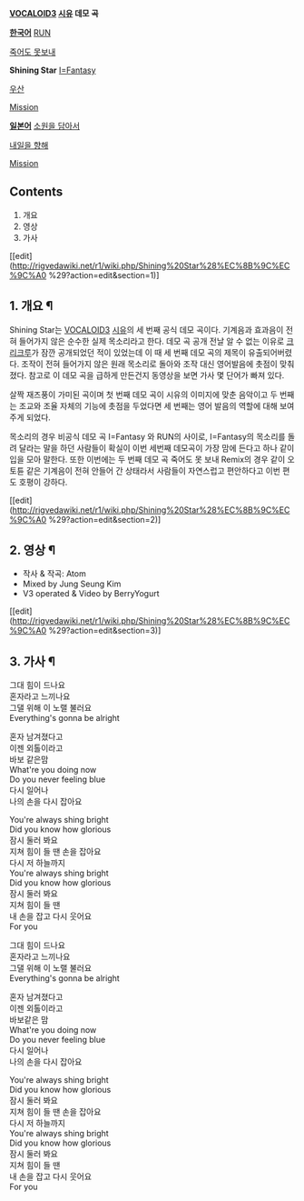 **[VOCALOID3](VOCALOID.md) [시유](%EC%8B%9C%EC%9C%A0%28VOCALOID%29.md) 데모 곡**

**[한국어](%ED%95%9C%EA%B5%AD%EC%96%B4.md)**
[RUN](RUN.md)

[죽어도 못보내](%EC%A3%BD%EC%96%B4%EB%8F%84%20%EB%AA%BB%20%EB%B3%B4%EB%82%B4#s-4.md)

**Shining Star**
[I=Fantasy](I%3DFantasy.md)

[우산](%EC%9A%B0%EC%82%B0%28%EC%8B%9C%EC%9C%A0%29.md)

[Mission](Mission.md)

**[일본어](%EC%9D%BC%EB%B3%B8%EC%96%B4.md)**
[소원을 담아서](%EC%86%8C%EC%9B%90%EC%9D%84%20%EB%8B%B4%EC%95%84%EC%84%9C.md)

[내일을 향해](%EB%82%B4%EC%9D%BC%EC%9D%84%20%ED%96%A5%ED%95%B4.md)

[Mission](Mission.md)

  

## Contents

    

1. 개요 
2. 영상 
3. 가사 

[[edit](http://rigvedawiki.net/r1/wiki.php/Shining%20Star%28%EC%8B%9C%EC%9C%A0
%29?action=edit&section=1)]

## 1. 개요 ¶

Shining Star는 [VOCALOID3](VOCALOID.md)
[시유](%EC%8B%9C%EC%9C%A0%28VOCALOID%29.md)의 세 번째 공식 데모 곡이다. 기계음과 효과음이 전혀
들어가지 않은 순수한 실제 목소리라고 한다. 데모 곡 공개 전날 알 수 없는 이유로
[크리크루](%ED%81%AC%EB%A6%AC%ED%81%AC%EB%A3%A8.md)가 잠깐 공개되었던 적이 있었는데 이 때 세 번째
데모 곡의 제목이 유출되어버렸다. 조작이 전혀 들어가지 않은 원래 목소리로 돌아와 조작 대신 영어발음에 촛점이 맞춰졌다. 참고로 이 데모
곡을 급하게 만든건지 동영상을 보면 가사 몇 단어가 빠져 있다.

  

살짝 재즈풍이 가미된 곡이며 첫 번째 데모 곡이 시유의 이미지에 맞춘 음악이고 두 번째는 조교와 조율 자체의 기능에 촛점을 두었다면 세
번째는 영어 발음의 역할에 대해 보여 주게 되었다.

  

목소리의 경우 비공식 데모 곡 I=Fantasy 와 RUN의 사이로, I=Fantasy의 목소리를 돌려 달라는 말을 하던 사람들이 확실이
이번 세번째 데모곡이 가장 맘에 든다고 하나 같이 입을 모아 말한다. 또한 이번에는 두 번째 데모 곡 죽어도 못 보내 Remix의 경우 같이
오토튠 같은 기계음이 전혀 안들어 간 상태라서 사람들이 자연스럽고 편안하다고 이번 편도 호평이 강하다.

  

[[edit](http://rigvedawiki.net/r1/wiki.php/Shining%20Star%28%EC%8B%9C%EC%9C%A0
%29?action=edit&section=2)]

## 2. 영상 ¶

  

  * 작사 & 작곡: Atom
  * Mixed by Jung Seung Kim
  * V3 operated & Video by BerryYogurt  
  

[[edit](http://rigvedawiki.net/r1/wiki.php/Shining%20Star%28%EC%8B%9C%EC%9C%A0
%29?action=edit&section=3)]

## 3. 가사 ¶

그대 힘이 드나요  
혼자라고 느끼나요  
그댈 위해 이 노랠 불러요  
Everything's gonna be alright  

혼자 남겨졌다고  
이젠 외톨이라고  
바보 같은맘  
What're you doing now  
Do you never feeling blue  
다시 일어나  
나의 손을 다시 잡아요  

You're always shing bright  
Did you know how glorious  
잠시 둘러 봐요  
지쳐 힘이 들 땐 손을 잡아요  
다시 저 하늘까지  
You're always shing bright  
Did you know how glorious  
잠시 둘러 봐요  
지쳐 힘이 들 땐  
내 손을 잡고 다시 웃어요  
For you  

그대 힘이 드나요  
혼자라고 느끼나요  
그댈 위해 이 노랠 불러요  
Everything's gonna be alright  

혼자 남겨졌다고  
이젠 외톨이라고  
바보같은 맘  
What're you doing now  
Do you never feeling blue  
다시 일어나  
나의 손을 다시 잡아요  

You're always shing bright  
Did you know how glorious  
잠시 둘러 봐요  
지쳐 힘이 들 땐 손을 잡아요  
다시 저 하늘까지  
You're always shing bright  
Did you know how glorious  
잠시 둘러 봐요  
지쳐 힘이 들 땐  
내 손을 잡고 다시 웃어요  
For you


